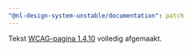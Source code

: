 ```yaml
---
"@nl-design-system-unstable/documentation": patch
---
```


Tekst [WCAG-pagina 1.4.10](/wcag/1.4.10) volledig afgemaakt.
